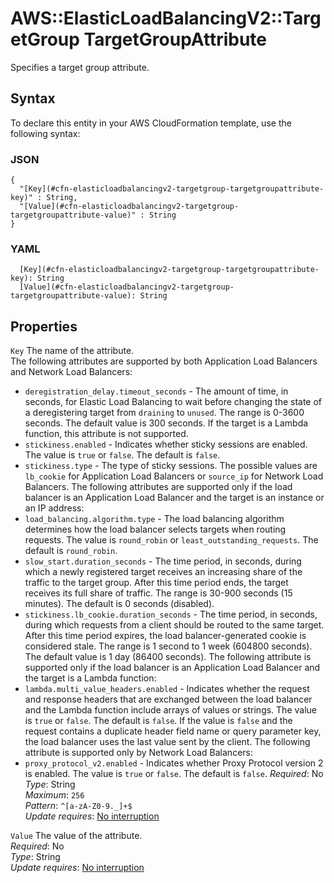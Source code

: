 # AWS::ElasticLoadBalancingV2::TargetGroup TargetGroupAttribute<a name="aws-properties-elasticloadbalancingv2-targetgroup-targetgroupattribute"></a>

Specifies a target group attribute\.

## Syntax<a name="aws-properties-elasticloadbalancingv2-targetgroup-targetgroupattribute-syntax"></a>

To declare this entity in your AWS CloudFormation template, use the following syntax:

### JSON<a name="aws-properties-elasticloadbalancingv2-targetgroup-targetgroupattribute-syntax.json"></a>

```
{
  "[Key](#cfn-elasticloadbalancingv2-targetgroup-targetgroupattribute-key)" : String,
  "[Value](#cfn-elasticloadbalancingv2-targetgroup-targetgroupattribute-value)" : String
}
```

### YAML<a name="aws-properties-elasticloadbalancingv2-targetgroup-targetgroupattribute-syntax.yaml"></a>

```
  [Key](#cfn-elasticloadbalancingv2-targetgroup-targetgroupattribute-key): String
  [Value](#cfn-elasticloadbalancingv2-targetgroup-targetgroupattribute-value): String
```

## Properties<a name="aws-properties-elasticloadbalancingv2-targetgroup-targetgroupattribute-properties"></a>

`Key`  <a name="cfn-elasticloadbalancingv2-targetgroup-targetgroupattribute-key"></a>
The name of the attribute\.  
The following attributes are supported by both Application Load Balancers and Network Load Balancers:  
+  `deregistration_delay.timeout_seconds` \- The amount of time, in seconds, for Elastic Load Balancing to wait before changing the state of a deregistering target from `draining` to `unused`\. The range is 0\-3600 seconds\. The default value is 300 seconds\. If the target is a Lambda function, this attribute is not supported\.
+  `stickiness.enabled` \- Indicates whether sticky sessions are enabled\. The value is `true` or `false`\. The default is `false`\.
+  `stickiness.type` \- The type of sticky sessions\. The possible values are `lb_cookie` for Application Load Balancers or `source_ip` for Network Load Balancers\.
The following attributes are supported only if the load balancer is an Application Load Balancer and the target is an instance or an IP address:  
+  `load_balancing.algorithm.type` \- The load balancing algorithm determines how the load balancer selects targets when routing requests\. The value is `round_robin` or `least_outstanding_requests`\. The default is `round_robin`\.
+  `slow_start.duration_seconds` \- The time period, in seconds, during which a newly registered target receives an increasing share of the traffic to the target group\. After this time period ends, the target receives its full share of traffic\. The range is 30\-900 seconds \(15 minutes\)\. The default is 0 seconds \(disabled\)\.
+  `stickiness.lb_cookie.duration_seconds` \- The time period, in seconds, during which requests from a client should be routed to the same target\. After this time period expires, the load balancer\-generated cookie is considered stale\. The range is 1 second to 1 week \(604800 seconds\)\. The default value is 1 day \(86400 seconds\)\.
The following attribute is supported only if the load balancer is an Application Load Balancer and the target is a Lambda function:  
+  `lambda.multi_value_headers.enabled` \- Indicates whether the request and response headers that are exchanged between the load balancer and the Lambda function include arrays of values or strings\. The value is `true` or `false`\. The default is `false`\. If the value is `false` and the request contains a duplicate header field name or query parameter key, the load balancer uses the last value sent by the client\.
The following attribute is supported only by Network Load Balancers:  
+  `proxy_protocol_v2.enabled` \- Indicates whether Proxy Protocol version 2 is enabled\. The value is `true` or `false`\. The default is `false`\.
*Required*: No  
*Type*: String  
*Maximum*: `256`  
*Pattern*: `^[a-zA-Z0-9._]+$`  
*Update requires*: [No interruption](https://docs.aws.amazon.com/AWSCloudFormation/latest/UserGuide/using-cfn-updating-stacks-update-behaviors.html#update-no-interrupt)

`Value`  <a name="cfn-elasticloadbalancingv2-targetgroup-targetgroupattribute-value"></a>
The value of the attribute\.  
*Required*: No  
*Type*: String  
*Update requires*: [No interruption](https://docs.aws.amazon.com/AWSCloudFormation/latest/UserGuide/using-cfn-updating-stacks-update-behaviors.html#update-no-interrupt)